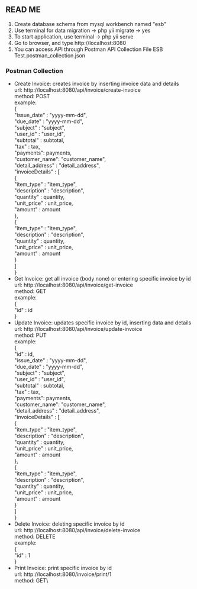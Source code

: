 ## READ ME

1. Create database schema from mysql workbench named "esb"
2. Use terminal for data migration -> php yii migrate -> yes
3. To start application, use terminal -> php yii serve
4. Go to browser, and type http://localhost:8080
5. You can access API through Postman API Collection File ESB Test.postman_collection.json

### Postman Collection

- Create Invoice: creates invoice by inserting invoice data and details\
  url: http://localhost:8080/api/invoice/create-invoice \
  method: POST\
  example:\
  {\
  "issue_date" : "yyyy-mm-dd",\
  "due_date" : "yyyy-mm-dd",\
  "subject" : "subject",\
  "user_id" : "user_id",\
  "subtotal" : subtotal,\
  "tax" : tax,\
  "payments": payments,\
  "customer_name": "customer_name",\
  "detail_address" : "detail_address",\
  "invoiceDetails" : [\
  {\
  "item_type" : "item_type",\
  "description" : "description",\
  "quantity" : quantity,\
  "unit_price" : unit_price,\
  "amount" : amount\
  },\
  {\
  "item_type" : "item_type",\
  "description" : "description",\
  "quantity" : quantity,\
  "unit_price" : unit_price,\
  "amount" : amount\
  }\
  ]\
  }
- Get Invoice: get all invoice (body none) or entering specific invoice by id\
  url: http://localhost:8080/api/invoice/get-invoice \
  method: GET\
  example:\
  {\
  "id" : id\
  }
- Update Invoice: updates specific invoice by id, inserting data and details\
  url: http://localhost:8080/api/invoice/update-invoice \
  method: PUT\
  example:\
  {\
  "id" : id,\
  "issue_date" : "yyyy-mm-dd",\
  "due_date" : "yyyy-mm-dd",\
  "subject" : "subject",\
  "user_id" : "user_id",\
  "subtotal" : subtotal,\
  "tax" : tax,\
  "payments": payments,\
  "customer_name": "customer_name",\
  "detail_address" : "detail_address",\
  "invoiceDetails" : [\
  {\
  "item_type" : "item_type",\
  "description" : "description",\
  "quantity" : quantity,\
  "unit_price" : unit_price,\
  "amount" : amount\
  },\
  {\
  "item_type" : "item_type",\
  "description" : "description",\
  "quantity" : quantity,\
  "unit_price" : unit_price,\
  "amount" : amount\
  }\
  ]\
  }
- Delete Invoice: deleting specific invoice by id\
  url: http://localhost:8080/api/invoice/delete-invoice \
  method: DELETE\
  example:\
  {\
  "id" : 1\
  }
- Print Invoice: print specific invoice by id\
  url: http://localhost:8080/invoice/print/1 \
  method: GET\
